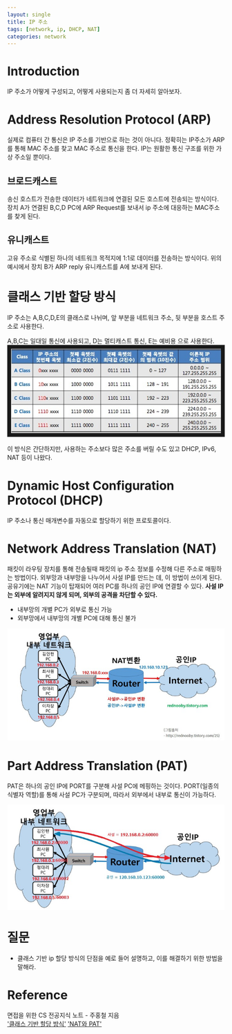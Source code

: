 ```yaml
---
layout: single
title: IP 주소
tags: [network, ip, DHCP, NAT]
categories: network
---
```


# Introduction
IP 주소가 어떻게 구성되고, 어떻게 사용되는지 좀 더 자세히 알아보자.


# Address Resolution Protocol (ARP)
실제로 컴퓨터 간 통신은 IP 주소를 기반으로 하는 것이 아니다. 
정확히는 IP주소가 ARP를 통해 MAC 주소를 찾고 MAC 주소로 통신을 한다.
IP는 원활한 통신 구조를 위한 가상 주소일 뿐이다.



## 브로드캐스트
송신 호스트가 전송한 데이터가 네트워크에 연결된 모든 호스트에 전송되는 방식이다.
장치 A가 연결된 B,C,D PC에 ARP Request를 보내서 ip 주소에 대응하는 MAC주소를 찾게 된다.



## 유니캐스트
고유 주소로 식별된 하나의 네트워크 목적지에 1:1로 데이터를 전송하는 방식이다.
위의 예시에서 장치 B가 ARP reply 유니캐스트를 A에 보내게 된다.


# 클래스 기반 할당 방식
IP 주소는 A,B,C,D,E의 클래스로 나뉘며,
앞 부분을 네트워크 주소, 뒷 부분을 호스트 주소로 사용한다.

A,B,C는 일대일 통신에 사용되고, D는 멀티캐스트 통신, E는 예비용 으로 사용한다.  
![](./../../../assets/images/2022-08-13-IP주소_images/1660410709079.png)

이 방식은 간단하지만, 사용하는 주소보다 많은 주소를 버릴 수도 있고 DHCP, IPv6, NAT 등이 나왔다.
# Dynamic Host Configuration Protocol (DHCP)
IP 주소나 통신 매개변수를 자동으로 할당하기 위한 프로토콜이다.

# Network Address Translation (NAT)
패킷이 라우팅 장치를 통해 전송될때  패킷의 ip 주소 정보를 수정해 다른 주소로 매핑하는 방법이다.
외부망과 내부망을 나누어서 사설 IP를 만드는 데, 이 방법이 쓰이게 된다.    
공유기에는 NAT 기능이 탑재되어 여러 PC를 하나의 공인 IP에 연결할 수 있다.
**사설 IP는 외부에 알려지지 않게 되며, 외부의 공격을 차단할 수 있다.**
- 내부망의 개별 PC가 외부로 통신 가능
- 외부망에서 내부망의 개별 PC에 대해 통신 불가

![](./../../../assets/images/2022-08-13-IP주소_images/1660411281576.png)

# Part Address Translation (PAT)
PAT은 하나의 공인 IP에 PORT를 구분해 사설 PC에 메핑하는 것이다.
PORT(일종의 식별자 역할)를 통해 사설 PC가 구분되며, 따라서 외부에서 내부로 통신이 가능하다.

![](./../../../assets/images/2022-08-13-IP주소_images/1660411272283.png)


# 질문
- 클래스 기반 ip 할당 방식의 단점을 예로 들어 설명하고, 이를 해결하기 위한 방법을 말해라.



# Reference
면접을 위한 CS 전공지식 노트 - 주홍철 지음     
['클래스 기반 할당 방식'](https://engkimbs.tistory.com/621)
['NAT와 PAT'](https://cheershennah.tistory.com/123)